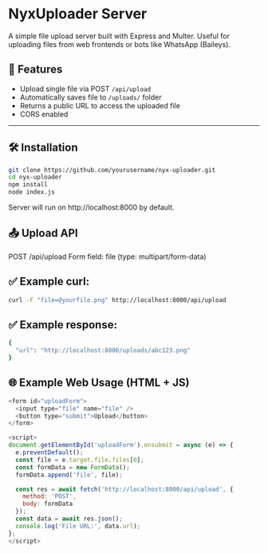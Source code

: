 # NyxUploader Server

A simple file upload server built with Express and Multer. Useful for uploading files from web frontends or bots like WhatsApp (Baileys).

## 🚀 Features

- Upload single file via POST `/api/upload`
- Automatically saves file to `/uploads/` folder
- Returns a public URL to access the uploaded file
- CORS enabled

---

## 🛠 Installation

```bash
git clone https://github.com/yourusername/nyx-uploader.git
cd nyx-uploader
npm install
node index.js
```
Server will run on http://localhost:8000 by default.




## 📤 Upload API

POST /api/upload
Form field: file (type: multipart/form-data)

## ✅ Example curl:
```bash
curl -F "file=@yourfile.png" http://localhost:8000/api/upload
```
## ✅ Example response:
```bash
{
  "url": "http://localhost:8000/uploads/abc123.png"
}
```

## 🌐 Example Web Usage (HTML + JS)
```javascript
<form id="uploadForm">
  <input type="file" name="file" />
  <button type="submit">Upload</button>
</form>

<script>
document.getElementById('uploadForm').onsubmit = async (e) => {
  e.preventDefault();
  const file = e.target.file.files[0];
  const formData = new FormData();
  formData.append('file', file);

  const res = await fetch('http://localhost:8000/api/upload', {
    method: 'POST',
    body: formData
  });
  const data = await res.json();
  console.log('File URL:', data.url);
};
</script>
```
